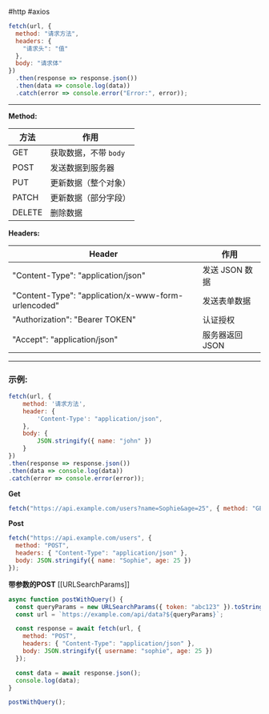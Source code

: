 #http #axios

``` javascript
fetch(url, {
  method: "请求方法",
  headers: {
    "请求头": "值"
  },
  body: "请求体"
})
  .then(response => response.json())
  .then(data => console.log(data))
  .catch(error => console.error("Error:", error));
```
--------------------------------------------------------------------------------
**Method:**

| 方法     | 作用             |
| ------ | -------------- |
| GET    | 获取数据，不带 `body` |
| POST   | 发送数据到服务器       |
| PUT    | 更新数据（整个对象）     |
| PATCH  | 更新数据（部分字段）     |
| DELETE | 删除数据           |

**Headers:**

| Header                                              | 作用         |
| --------------------------------------------------- | ---------- |
| "Content-Type": "application/json"                  | 发送 JSON 数据 |
| "Content-Type": "application/x-www-form-urlencoded" | 发送表单数据     |
| "Authorization": "Bearer TOKEN"                     | 认证授权       |
| "Accept": "application/json"                        | 服务器返回 JSON |

---------------------------------------------------------------------------------
### 示例:
``` javascript
fetch(url, {
	method: '请求方法',
	header: {
		'Content-Type': "application/json",
	},
	body: {
		JSON.stringify({ name: "john" })
	}
})
.then(response => response.json())
.then(data => console.log(data))
.catch(error => console.error(error));

```

**Get**
``` javascript
fetch("https://api.example.com/users?name=Sophie&age=25", { method: "GET" });
```

**Post**
``` javascript
fetch("https://api.example.com/users", {
  method: "POST",
  headers: { "Content-Type": "application/json" },
  body: JSON.stringify({ name: "Sophie", age: 25 })
});
```

**带参数的POST**
[[URLSearchParams]]
``` javascript
async function postWithQuery() {
  const queryParams = new URLSearchParams({ token: "abc123" }).toString();
  const url = `https://example.com/api/data?${queryParams}`;

  const response = await fetch(url, {
    method: "POST",
    headers: { "Content-Type": "application/json" },
    body: JSON.stringify({ username: "sophie", age: 25 })
  });

  const data = await response.json();
  console.log(data);
}

postWithQuery();
```
